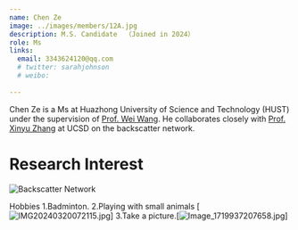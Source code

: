 ```yaml
---
name: Chen Ze
image: ../images/members/12A.jpg
description: M.S. Candidate  （Joined in 2024）
role: Ms
links:
  email: 3343624120@qq.com
  # twitter: sarahjohnson
  # weibo:
  
---
```


Chen Ze is a Ms at Huazhong University of Science and Technology (HUST) under the supervision of [Prof. Wei Wang](https://eic.hust.edu.cn/professor/wangwei/index.html). 
He collaborates closely with [Prof. Xinyu Zhang](http://xyzhang.ucsd.edu/) at UCSD on the backscatter network. 

Research Interest
======
![Backscatter Network](https://www.researchgate.net/profile/Joshua-Smith-94/publication/262411741/figure/fig5/AS:668631771926531@1536425645208/Ambient-Backscatter-Communication-between-two-battery-free-devices-One-such-device.png)  

Hobbies
1.Badminton.
2.Playing with small animals [![IMG20240320072115.jpg](https://img.picui.cn/free/2024/09/19/66eb9ed8b6383.jpg)]
3.Take a picture.[![Image_1719937207658.jpg](https://img.picui.cn/free/2024/09/19/66eb9fd43f0ce.jpg)]